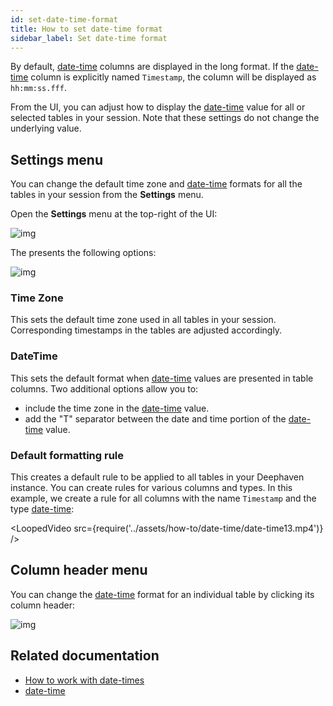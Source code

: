 ```yaml
---
id: set-date-time-format
title: How to set date-time format
sidebar_label: Set date-time format
---
```


By default, [date-time](../reference/query-language/types/date-time.md) columns are displayed in the long format. If the [date-time](../reference/query-language/types/date-time.md) column is explicitly named `Timestamp`, the column will be displayed as `hh:mm:ss.fff`.

From the UI, you can adjust how to display the [date-time](../reference/query-language/types/date-time.md) value for all or selected tables in your session. Note that these settings do not change the underlying value.

## Settings menu

You can change the default time zone and [date-time](../reference/query-language/types/date-time.md) formats for all the tables in your session from the **Settings** menu.

Open the **Settings** menu at the top-right of the UI:

![img](../assets/how-to/date-time/date-time9.png)

The presents the following options:

![img](../assets/how-to/date-time/date-time8.png)

### Time Zone

This sets the default time zone used in all tables in your session. Corresponding timestamps in the tables are adjusted accordingly.

### DateTime

This sets the default format when [date-time](../reference/query-language/types/date-time.md) values are presented in table columns. Two additional options allow you to:

- include the time zone in the [date-time](../reference/query-language/types/date-time.md) value.
- add the "T" separator between the date and time portion of the [date-time](../reference/query-language/types/date-time.md) value.

### Default formatting rule

This creates a default rule to be applied to all tables in your Deephaven instance. You can create rules for various columns and types. In this example, we create a rule for all columns with the name `Timestamp` and the type [date-time](../reference/query-language/types/date-time.md):

<LoopedVideo src={require('../assets/how-to/date-time/date-time13.mp4')} />

## Column header menu

You can change the [date-time](../reference/query-language/types/date-time.md) format for an individual table by clicking its column header:

![img](../assets/how-to/date-time/date-time11.png)

## Related documentation

- [How to work with date-times](./work-with-date-time.md)
- [date-time](../reference/query-language/types/date-time.md)
